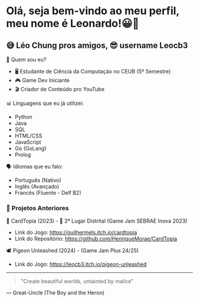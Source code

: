 # Olá, seja bem-vindo ao meu perfil, meu nome é Leonardo!😀👋
## 😅 Léo Chung pros amigos, 😎 username Leocb3

🧐 Quem sou eu?
- 🖥 Estudante de Ciência da Computação no CEUB (5º Semestre)
- 🎮 Game Dev Iniciante
- 🎬 Criador de Conteúdo pro YouTube

📊 Linguagens que eu já utilizei:
- Python
- Java
- SQL
- HTML/CSS
- JavaScript
- Go (GoLang)
- Prolog

🗣 Idiomas que eu falo:
- Português (Nativo)
- Inglês (Avançado)
- Francês (Fluente - Delf B2)

### 🎯 Projetos Anteriores

🎴 CardTopia (2023) - 🥈 2º Lugar Distrital (Game Jam SEBRAE Inova 2023)
- Link do Jogo: https://guilhermels.itch.io/cardtopia
- Link do Repositório: https://github.com/HenriqueMorae/CardTopia

🕊 Pigeon Unleashed (2024) - (Game Jam Plus 24/25)
- Link do Jogo: https://leocb3.itch.io/pigeon-unleashed

---

> "Create beautiful worlds, untainted by malice"

— Great-Uncle (The Boy and the Heron)

<!--
**Leocb3/Leocb3** is a ✨ _special_ ✨ repository because its `README.md` (this file) appears on your GitHub profile.

Here are some ideas to get you started:

- 🔭 I’m currently working on ...
- 🌱 I’m currently learning ...
- 👯 I’m looking to collaborate on ...
- 🤔 I’m looking for help with ...
- 💬 Ask me about ...
- 📫 How to reach me: ...
- 😄 Pronouns: ...
- ⚡ Fun fact: ...
--
